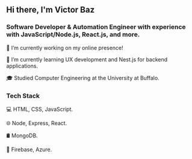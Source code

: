 ## Hi there, I'm Victor Baz

### Software Developer & Automation Engineer with experience with JavaScript/Node.js, React.js, and more.

🔭 I’m currently working on my online presence!

🌱 I’m currently learning UX development and Nest.js for backend applications.

🎓 Studied Computer Engineering at the University at Buffalo.



### Tech Stack

💻 HTML, CSS, JavaScript.

🌐 Node, Express, React.

🛢 MongoDB.

🔧 Firebase, Azure.
